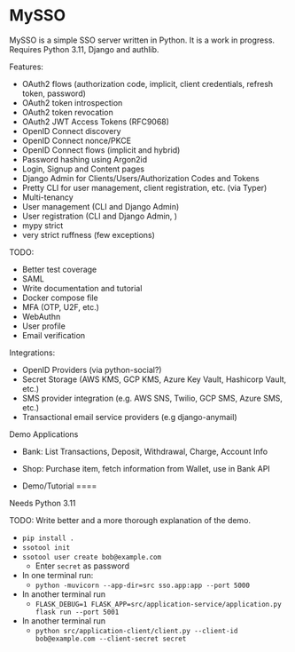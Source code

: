 MySSO
=====

MySSO is a simple SSO server written in Python. It is a work in progress. 
Requires Python 3.11, Django and authlib.

Features:
* OAuth2 flows (authorization code, implicit, client credentials, refresh token, password)
* OAuth2 token introspection
* OAuth2 token revocation
* OAuth2 JWT Access Tokens (RFC9068)
* OpenID Connect discovery
* OpenID Connect nonce/PKCE
* OpenID Connect flows (implicit and hybrid)
* Password hashing using Argon2id
* Login, Signup and Content pages 
* Django Admin for Clients/Users/Authorization Codes and Tokens
* Pretty CLI for user management, client registration, etc. (via Typer)
* Multi-tenancy
* User management (CLI and Django Admin)
* User registration (CLI and Django Admin, )
* mypy strict
* very strict ruffness (few exceptions)

TODO:
* Better test coverage
* SAML
* Write documentation and tutorial
* Docker compose file
* MFA (OTP, U2F, etc.)
* WebAuthn
* User profile
* Email verification

Integrations:
* OpenID Providers (via python-social?)
* Secret Storage (AWS KMS, GCP KMS, Azure Key Vault, Hashicorp Vault, etc.)
* SMS provider integration (e.g. AWS SNS, Twilio, GCP SMS, Azure SMS, etc.)
* Transactional email service providers (e.g django-anymail)

Demo Applications
* Bank: List Transactions, Deposit, Withdrawal, Charge, Account Info
* Shop: Purchase item, fetch information from Wallet, use in Bank API


* Demo/Tutorial
====

Needs Python 3.11

TODO: Write better and a more thorough explanation of the demo.

* `pip install .`
* `ssotool init`
* `ssotool user create bob@example.com`
  * Enter `secret` as password
* In one terminal run:
  * `python -muvicorn --app-dir=src sso.app:app --port 5000`
* In another terminal run
  * `FLASK_DEBUG=1 FLASK_APP=src/application-service/application.py flask run --port 5001`
* In another terminal run
  * `python src/application-client/client.py --client-id bob@example.com --client-secret secret`
